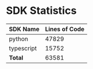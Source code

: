 # SDK Statistics

| SDK Name | Lines of Code |
| -------- | ------------- |
| python | 47829 |
| typescript | 15752 |
| **Total** | 63581 |
